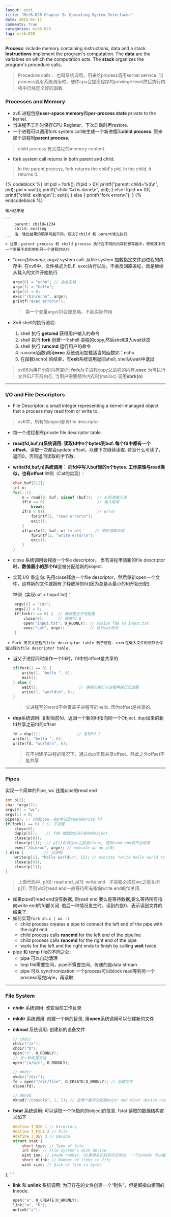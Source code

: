 ```yaml
---
layout: post
title: "Mit6.828 Chapter 0: Operating System Interfaces"
date: 2015-01-17
comments: true
categories: mit6.828
tag: mit6.828  
---
```



**Process**: include memory containing instructions, data and a stack. **Instructions** implement the program's computation. The **data** are the variables on which the computation acts. The **stack** organizes the program's procedure calls.
> Procedure calls： 也叫系统调用，用来给process调用kernel service. 当process调用系统调用时，硬件cpu会提高程序的privilege level然后执行内核中已经定义好的函数.

<!--more-->

### Processes and Memory
* xv6 进程包括**user-space memory**和**per-process state** private to the kernel.
* 当进程不工作时保存CPU Register，下次启动时再restore.
* 一个进程可以调用fork system call来生成一个新进程叫**child process**. 原来那个进程叫**parent process**.
> child process 有父进程的memory content.

* fork system call returns in both parent and child.
> In the parent process, fork returns the child's pid. In the child, it returns 0.

{% codeblock %}
    int pid = fork();
    if(pid > 0){
        printf("parent: child=%d\n", pid);
        pid = wait();
        printf("child %d is done\n", pid);
    } else if(pid == 0){
        printf("child: exiting\n");
        exit();
    } else {
        printf("fork error\n");
    }
{% endcodeblock %}

    输出结果是

    ```
        parent: child=1234
        child: exiting
        注：输出结果的顺序可能不同，取决于child 和 parent谁先执行
    ```
    > 注意：parent process 和 child process 执行在不同的内存和寄存器中，修改其中的一个变量不会影响到另一个进程的执行
* **exec(filename, *argv)** system call: 从file system 加载指定文件到进程的内存中. 在xv6中，文件格式为ELF. exec执行以后，不会反回原进程，而是继续从载入的文件开始执行.

    ``` c++
    argv[0] = "echo"; // 会被忽略
    argv[1] = "hello";
    argv[2] = 0;
    exec("/bin/echo", argv);
    printf("exec error\n");
    ```
    > 第一个变量argv[0]会被忽略，不起实际作用

* Xv6 shell的执行流程:
    1. shell 执行 **getcmd** 获得用户输入的命令
    2. shell 执行 **fork** 创建一个shell 进程的copy,然后shell进入wait状态
    3. shell 执行 **runcmd** 运行用户的命令
    4. runcmd函数调用**exec** 系统调用加载适当的函数如：echo
    5. 在函数(echo) 的结束，有**exit**系统调用返回shell, shell从wait中退出

> xv86为用户分配内存空间: **fork**为子进程copy父进程的内存,**exec** 为可执行文件ELF开辟内存, 当用户需要额外内存时(malloc) 调用**sbrk(n)**

-----------
### I/O and File Descriptors

* File Descriptor: a small integer representing a kernel-managed object that a process may read from or write to.
> xv6中，所有的object都有file descriptor

* 每一个进程都有private file descriptor table.
* **read(fd,buf,n)**系统调用: 读取fd中n个bytes到buf. 每个fd中都有一个**offset**，读取一次都会update offset，以便下次继续读取. 若没什么可读了，返回0，否则返回读取的字节数.
* **write(fd,buf,n)**系统调用： 向fd中写入buf里的n个bytes. 工作原理与read类似，也有**offset**
举例（Cat的实现）：

    ``` c
    char buf[512];
    int n;
    for(;;){
        n = read(0, buf, sizeof (buf));  // 从标准输入读
        if(n == 0)                       // 输入结束
            break;
        if(n < 0){                       // error
            fprintf(2, "read error\n");
            exit();
        }
        if(write(1, buf, n) != n){      // 向标准输出写
            fprintf(2, "write error\n");
            exit();
        }
    }
    ```

* close 系统调用会释放一个file descriptor。 当有进程申请新的file descriptor时，**数值最小的那个fd**会被分配给新的object.
* 实现 I/O 重定向: 先用close释放一个file descriptor，然后重新open一个文件，这样新的文件就拥有了释放掉的fd(因为总是从最小的fd开始分配).

    举例（实现cat < tinput.txt)：

``` c
    argv[0] = "cat";
    argv[1] = 0;
    if(fork() == 0) {  // 确保是在子进程里
        close(0);      // 释放fd 0
        open("input.txt", O_RDONLY); // assign fd0 to input.txt
        exec("cat", argv);           // 执行cat命令
    }
```
     > Fork 拷贝父进程的file descriptor table 到子进程. exec在载入文件时依然会保留进程的file descriptor table.
* 当父子进程同时操作一个fd时，fd中的offset是共享的.

    ``` c
    if(fork() == 0) {
        write(1, "hello ", 6);
        exit();
    } else {
        wait();                  // 确保先执行子进程再执行父进程
        write(1, "world\n", 6);
    }
    ```
    > 父进程写的word不会覆盖子进程写的hello. 因为offset是共享的.


* **dup**系统调用: 复制当前fd，返回一个新的fd指向同一个Object. dup出来的新fd共享之前fd的offset
    ``` c
    fd = dup(1);                // 复制fd 1
    write(1, "hello ", 6);
    write(fd, "world\n", 6);
    ```
    > 在不创建子进程的情况下，通过dup实现共享offset。除此之外offset不能共享

-----------
### Pipes
实现一个简单的Pipe, wc 连接pipe的read end
``` C
int p[2];
char *argv[2];
argv[0] = "wc";
argv[1] = 0;
pipe(p); // 创建pipe，在p中记录read和write fd
if(fork() == 0) { // 子进程
    close(0);
    dup(p[0]);    // fd0 被赋给p[0]指向的object
    close(p[0]);
    close(p[1]);  // p[1]必须在wc之前被close, 否则read end就不会结束
    exec("/bin/wc", argv); // execute wc on p[0]
} else {         // 父进程
    write(p[1], "hello world\n", 12); // execute "write hello world to p[1]"
    close(p[0]);
    close(p[1]);
}
```
> 上面代码中, p[0]: read end, p[1]: write end . 子进程必须在wc之前关闭p[1], 否则wc时read end一直等待所有指向write end的fd关闭.

* 如果pipe的read end没有数据, 则read end 要么是等待数据,要么等待所有指向write end的fd都关闭. 若后一种情况发生时，读到的是0，表示读到文件的结束了.
* 如何实现`fork sh.c | wc -l`
    * child process creates a pipe to connect the left end of the pipe with the right end.
    * child process calls **runcmd** for the left end of the pipeline
    * child process calls **runcmd** for the right end of the pipe
    * waits for the left and the right ends to finish by calling **wait** twice
* pipe 和 temp file的不同之处:
    * pipe 可以自动清理
    * tmp file需要空间，pipe不需要空间，传递的是data stream
    * pipe 可以 synchronization,一个process可以block read等到另一个process写完pipe，再读取.

-------
### File System
* **chdir** 系统调用: 改变当前工作目录
* **mkdir** 系统调用: 创建一个新的目录, 用**open**系统调用可以创建新的文件
* **mknod** 系统调用: 创建新的设备文件

    ``` c
    // chdir
    chdir("/a");
    chdir("b");
    open("c", O_RDONLY);
    // 另一种实现方法
    open("/a/b/c", O_RDONLY);

    // mkdir
    mkdir("/dir");
    fd = open("/dir/file", O_CREATE|O_WRONLY); // 创建文件
    close(fd);

    // mknod
    mknod("/console", 1, 1); // 这两个数字分别是major and minor device number. 用来识别kernel deviced
    ```
* **fstat** 系统调用: 可以读取一个fd指向的object的信息. fstat 读取的数据结构定义如下

    ``` C
    #define T_DIR 1 // Directory
    #define T_FILE 2 // File
    #define T_DEV 3 // Device
    struct stat {
        short type; // Type of file
        int dev; // File system’s disk device
        uint ino; // Inode number, OS里用来识别真实文件的, 一个innode 可以被Link到多个名字去
        short nlink; // Number of links to file
        uint size; // Size of file in bytes
};
    ```

* **link** 和 **unlink** 系统调用: 为已存在的文件创建一个“别名”，但是都指向相同的Innode.

    ``` C
    open("a", O_CREATE|O_WRONLY);
    link("a", "b");
    unlink("a");
    ```
